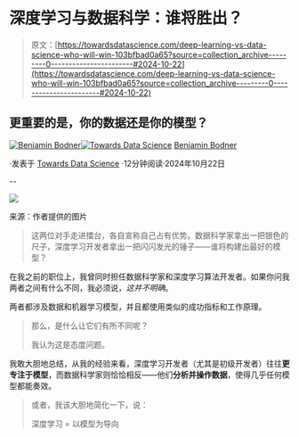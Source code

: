 # 深度学习与数据科学：谁将胜出？

> 原文：[https://towardsdatascience.com/deep-learning-vs-data-science-who-will-win-103bfbad0a65?source=collection_archive---------0-----------------------#2024-10-22](https://towardsdatascience.com/deep-learning-vs-data-science-who-will-win-103bfbad0a65?source=collection_archive---------0-----------------------#2024-10-22)

## 更重要的是，你的数据还是你的模型？

[](https://medium.com/@benjybo7?source=post_page---byline--103bfbad0a65--------------------------------)[![Benjamin Bodner](../Images/f66d5ba5b80455f8a0cd198499e8f4c2.png)](https://medium.com/@benjybo7?source=post_page---byline--103bfbad0a65--------------------------------)[](https://towardsdatascience.com/?source=post_page---byline--103bfbad0a65--------------------------------)[![Towards Data Science](../Images/a6ff2676ffcc0c7aad8aaf1d79379785.png)](https://towardsdatascience.com/?source=post_page---byline--103bfbad0a65--------------------------------) [Benjamin Bodner](https://medium.com/@benjybo7?source=post_page---byline--103bfbad0a65--------------------------------)

·发表于 [Towards Data Science](https://towardsdatascience.com/?source=post_page---byline--103bfbad0a65--------------------------------) ·12分钟阅读·2024年10月22日

--

![](../Images/ea8e74349534cd596f260277defb4e0e.png)

来源：作者提供的图片

> 这两位对手走进擂台，各自宣称自己占有优势。数据科学家拿出一把银色的尺子，深度学习开发者拿出一把闪闪发光的锤子——谁将构建出最好的模型？

在我之前的职位上，我曾同时担任数据科学家和深度学习算法开发者。如果你问我两者之间有什么不同，我必须说，*这并不明确*。

两者都涉及数据和机器学习模型，并且都使用类似的成功指标和工作原理。

> 那么，是什么让它们有所不同呢？
> 
> 我认为这是态度问题。

我敢大胆地总结，从我的经验来看，深度学习开发者（尤其是初级开发者）往往**更专注于模型**，而数据科学家则恰恰相反——他们**分析并操作数据**，使得几乎任何模型都能奏效。

> 或者，我该大胆地简化一下，说：
> 
> 深度学习 = 以模型为导向
